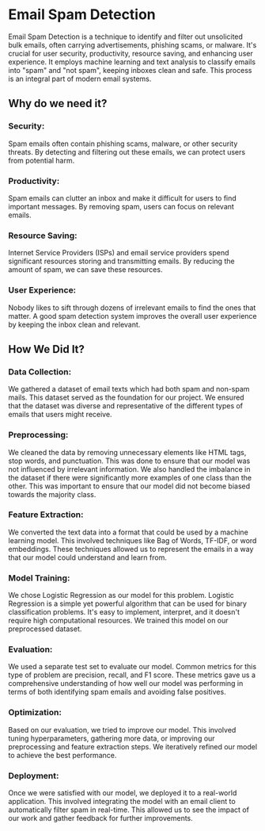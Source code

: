 # Email Spam Detection 

Email Spam Detection is a technique to identify and filter out unsolicited bulk emails, often carrying advertisements, phishing scams, or malware. It's crucial for user security, productivity, resource saving, and enhancing user experience. It employs machine learning and text analysis to classify emails into "spam" and "not spam", keeping inboxes clean and safe. This process is an integral part of modern email systems. 

## Why do we need it? 

### Security: 
Spam emails often contain phishing scams, malware, or other security threats. By detecting and filtering out these emails, we can protect users from potential harm. 

### Productivity:
Spam emails can clutter an inbox and make it difficult for users to find important messages. By removing spam, users can focus on relevant emails. 

### Resource Saving: 
Internet Service Providers (ISPs) and email service providers spend significant resources storing and transmitting emails. By reducing the amount of spam, we can save these resources. 

### User Experience: 
Nobody likes to sift through dozens of irrelevant emails to find the ones that matter. A good spam detection system improves the overall user experience by keeping the inbox clean and relevant. 


## How We Did It? 

### Data Collection: 
We gathered a dataset of email texts which had both spam and non-spam mails. This dataset served as the foundation for our project. We ensured that the dataset was diverse and representative of the different types of emails that users might receive. 

### Preprocessing: 
We cleaned the data by removing unnecessary elements like HTML tags, stop words, and punctuation. This was done to ensure that our model was not influenced by irrelevant information. We also handled the imbalance in the dataset if there were significantly more examples of one class than the other. This was important to ensure that our model did not become biased towards the majority class. 

### Feature Extraction: 
We converted the text data into a format that could be used by a machine learning model. This involved techniques like Bag of Words, TF-IDF, or word embeddings. These techniques allowed us to represent the emails in a way that our model could understand and learn from. 

### Model Training: 
We chose Logistic Regression as our model for this problem. Logistic Regression is a simple yet powerful algorithm that can be used for binary classification problems. It's easy to implement, interpret, and it doesn't require high computational resources. We trained this model on our preprocessed dataset. 

### Evaluation: 
We used a separate test set to evaluate our model. Common metrics for this type of problem are precision, recall, and F1 score. These metrics gave us a comprehensive understanding of how well our model was performing in terms of both identifying spam emails and avoiding false positives. 

### Optimization: 
Based on our evaluation, we tried to improve our model. This involved tuning hyperparameters, gathering more data, or improving our preprocessing and feature extraction steps. We iteratively refined our model to achieve the best performance. 

### Deployment: 
Once we were satisfied with our model, we deployed it to a real-world application. This involved integrating the model with an email client to automatically filter spam in real-time. This allowed us to see the impact of our work and gather feedback for further improvements. 
